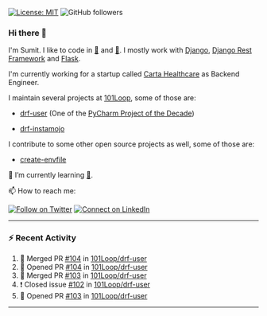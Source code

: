 [![License: MIT](https://img.shields.io/badge/License-MIT-yellow.svg)](https://opensource.org/licenses/MIT)
![GitHub followers](https://img.shields.io/github/followers/sumit4613?style=social)

### Hi there 👋

I'm Sumit. I like to code in [:snake:](https://python.org/) and [:rabbit:](https://golang.org). I mostly work with [Django](https://djangoproject.com), [Django Rest Framework](https://www.django-rest-framework.org/) and [Flask](https://flask.palletsprojects.com).

I'm currently working for a startup called [Carta Healthcare](https://www.carta.healthcare) as Backend Engineer.

I maintain several projects at [101Loop](https://github.com/101loop/), some of those are:

- [drf-user](https://github.com/101loop/drf-user) (One of the [PyCharm Project of the Decade](https://www.jetbrains.com/lp/pycharm-10-years/))

- [drf-instamojo ](https://github.com/101loop/drf-instamojo)

I contribute to some other open source projects as well, some of those are:

- [create-envfile](https://github.com/SpicyPizza/create-envfile)

🔭 I’m currently learning [:rabbit:](https://golang.org).

📫 How to reach me:

[![Follow on Twitter](https://img.shields.io/badge/--twitter?label=Twitter&logo=Twitter&style=social)](https://twitter.com/sumitsingh4613) [![Connect on LinkedIn](https://img.shields.io/badge/--linkedin?label=LinkedIn&logo=LinkedIn&style=social)](https://www.linkedin.com/in/sumit4613)


---

### :zap: Recent Activity

<!--START_SECTION:activity-->
1. 🎉 Merged PR [#104](https://github.com/101Loop/drf-user/pull/104) in [101Loop/drf-user](https://github.com/101Loop/drf-user)
2. 💪 Opened PR [#104](https://github.com/101Loop/drf-user/pull/104) in [101Loop/drf-user](https://github.com/101Loop/drf-user)
3. 🎉 Merged PR [#103](https://github.com/101Loop/drf-user/pull/103) in [101Loop/drf-user](https://github.com/101Loop/drf-user)
4. ❗️ Closed issue [#102](https://github.com/101Loop/drf-user/issues/102) in [101Loop/drf-user](https://github.com/101Loop/drf-user)
5. 💪 Opened PR [#103](https://github.com/101Loop/drf-user/pull/103) in [101Loop/drf-user](https://github.com/101Loop/drf-user)
<!--END_SECTION:activity-->

---
